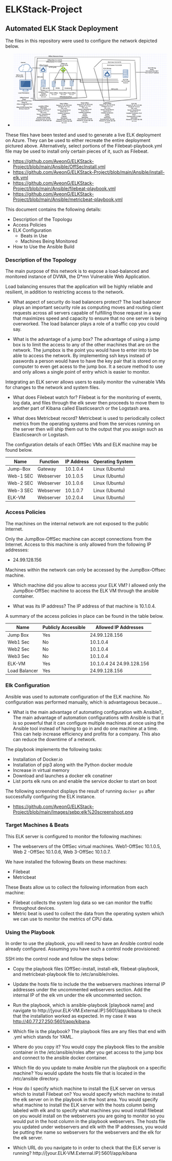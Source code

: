# ELKStack-Project

## Automated ELK Stack Deployment

The files in this repository were used to configure the network depicted below.

- ![Network-Topolgy](https://github.com/AveonG/ELKStack-Project/blob/main/Diagrams/Network%20_Topology_Diagram.png)

These files have been tested and used to generate a live ELK deployment on Azure. They can be used to either recreate the entire deployment pictured above. Alternatively, select portions of the Filebeat-playbook.yml file may be used to install only certain pieces of it, such as Filebeat.

  - https://github.com/AveonG/ELKStack-Project/blob/main/Ansible/OffSecInstall.yml
  - https://github.com/AveonG/ELKStack-Project/blob/main/Ansible/install-elk.yml
  - https://github.com/AveonG/ELKStack-Project/blob/main/Ansible/filebeat-playbook.yml
  - https://github.com/AveonG/ELKStack-Project/blob/main/Ansible/metricbeat-playbook.yml

This document contains the following details:
- Description of the Topologu
- Access Policies
- ELK Configuration
  - Beats in Use
  - Machines Being Monitored
- How to Use the Ansible Build


### Description of the Topology

The main purpose of this network is to expose a load-balanced and monitored instance of DVWA, the D*mn Vulnerable Web Application.

Load balancing ensures that the application will be highly reliable and resilient, in addition to restricting access to the network.
- What aspect of security do load balancers protect? 
The load balancer plays an important security role as computing moves and routing client requests across all servers capable of fulfilling those request in a way that maximizes speed and capacity to ensure that no one server is being overworked. The load balancer plays a role of a traffic cop you could say.

- What is the advantage of a jump box?
The advantage of using a jump box is to limit the access to any of the other machines that are on the network. The jumpbox is the point you would have to enter into to be able to access the network. By implementing ssh keys instead of paswords a person would have to have the key pair that is stored on my computer to even get acess to the jump box. It a secure method to use and only allows a single point of entry which is easier to monitor.

Integrating an ELK server allows users to easily monitor the vulnerable VMs for changes to the network and system files.
- What does Filebeat watch for?
Filebeat is for the monitoring of events, log data, and files through the elk sever then proceeds to move them to another part of Kibana called Elasticsearch or the Logstash area.

- What does Metricbeat record?
Metricbeat is used to periodically collect metrics from the operating systems and from the services running on the server then will ship them out to the output that you assign such as Elasticsearch or Logstash.

The configuration details of each OffSec VMs and ELK machine may be found below.

| Name     | Function | IP Address | Operating System |
|----------|----------|------------|------------------|
| Jump-Box | Gateway  | 10.1.0.4   | Linux (Ubuntu)   |
| Web-1 SEC| Webserver| 10.1.0.5   | Linux (Ubuntu)   |
| Web-2 SEC| Webserver| 10.1.0.6   | Linux (Ubuntu)   |
| Web-3 SEC| Webserver| 10.1.0.7   | Linux (Ubuntu)   |
| ELK-VM   | Webserver| 10.2.0.4   | Linux (Ubuntu)   | 

### Access Policies

The machines on the internal network are not exposed to the public Internet. 

Only the JumpBox-OffSec machine can accept connections from the Internet. Access to this machine is only allowed from the following IP addresses:
- 24.99.128.156

Machines within the network can only be accessed by the JumpBox-Offsec machine.

- Which machine did you allow to access your ELK VM?
I allowed only the JumpBox-OffSec machine to access the ELK VM through the ansible container.

- What was its IP address?
The IP address of that machine is 10.1.0.4.

A summary of the access policies in place can be found in the table below.

| Name          | Publicly Accessible | Allowed IP Addresses       |
|---------------|---------------------|----------------------------|
| Jump Box      | Yes                 | 24.99.128.156              |
| Web1 Sec      | No                  | 10.1.0.4                   |
| Web2 Sec      | No                  | 10.1.0.4                   |
| Web3 Sec      | No                  | 10.1.0.4                   |
| ELK-VM        | Yes                 |  10.1.0.4 24 24.99.128.156 |
| Load Balancer | Yes                 | 24.99.128.156              |

### Elk Configuration

Ansible was used to automate configuration of the ELK machine. No configuration was performed manually, which is advantageous because...
- What is the main advantage of automating configuration with Ansible?_
The main advantage of automation configurations with Ansible is that it is so powerful that it can configure multiple machines at once using the Ansible tool instead of having to go in and do one machine at a time. This can help increase efficiency and profits for a company. This also can reduce the downtime of a network.

The playbook implements the following tasks:
- Installation of Docker.io
- Installation of pip3 along with the Python docker module
- Increase in virtual memory
- Download and launches a docker elk conatiner
- List ports elk runs on and enable the service docker to start on boot

The following screenshot displays the result of running `docker ps` after successfully configuring the ELK instance.

- https://github.com/AveonG/ELKStack-Project/blob/main/Images/sebp:elk%20screenshoot.png

### Target Machines & Beats
This ELK server is configured to monitor the following machines:
- The webservers of the OffSec virtual machines. Web1-OffSec 10.1.0.5, Web 2 -OffSec 10.1.0.6, Web 3-OffSec 10.1.0.7.

We have installed the following Beats on these machines:
- Filebeat
- Metricbeat

These Beats allow us to collect the following information from each machine:
- Filebeat collects the system log data so we can monitor the traffic throughout devices.
- Metric beat is used to collect the data from the operating system which we can use to monitor the metrics of CPU data.

### Using the Playbook
In order to use the playbook, you will need to have an Ansible control node already configured. Assuming you have such a control node provisioned: 

SSH into the control node and follow the steps below:
- Copy the playbook files (OffSec-install, install-elk, filebeat-playbook, and metricbeat-playbook file to /etc/ansible/roles.
- Update the hosts file to include the the webservers machines internal IP addresses under the uncommented webservers section. Add the internal IP of the elk vm under the elk uncommented section.
- Run the playbook, which is ansible-playbook [playbook name] and navigate to http://[your.ELK-VM.External.IP]:5601/app/kibana to check that the installation worked as expected. In my case it was http://40.77.27.250:5601/app/kibana.

- Which file is the playbook?
The playbook files are any files that end with .yml which stands for YAML.

-  Where do you copy it?
You would copy the playbook files to the ansible container in the /etc/ansible/roles after you get access to the jump box and connect to the ansible docker container.

- Which file do you update to make Ansible run the playbook on a specific machine?
You would update the hosts file that is located in the /etc/ansible directory.

-  How do I specify which machine to install the ELK server on versus which to install Filebeat on?
You would specify which machine to install the elk server on in the playbook in the host area. You would specify what machine to install the ELK server with the hosts column being labeled with elk and to specify what machines you woud install filebeat on you would install on the webservers you are going to monitor so you would put in the host column in the playbook webservers. The hosts file you updated under webservers and elk with the IP addresses, you would be putting the name so webservers for the webservers and the elk for the elk server.

- Which URL do you navigate to in order to check that the ELK server is running?
http://[your.ELK-VM.External.IP]:5601/app/kibana
